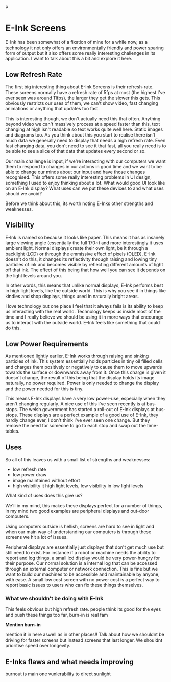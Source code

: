 P
# E-Ink Screens
E-Ink has been somewhat of a fixation of mine for a while now, as a technology it not only offers an environmentally friendly and power sparing form of output but it also offers some really interesting challenges in its application. I want to talk about this a bit and explore it here.

## Low Refresh Rate
The first big interesting thing about E-Ink Screens is their refresh-rate. These screens normally have a refresh rate of 5fps at most (the highest I've ever seen was around 11fps), the larger they get the slower this gets. This obviously restricts our uses of them, we can't show video, fast changing animations or anything that updates too fast.

This is interesting though, we don't actually need this that often. Anything beyond video we can't massively process at a speed faster than this, text changing at high isn't readable so text works quite well here. Static images and diagrams too. As you think about this you start to realise there isn't much data we generally need to display that needs a high refresh rate. Even fast changing data, you don't need to see it that fast, all you really need is to be able to see a slice of that data that updates every second or so.

Our main challenge is input, if we're interacting with our computers we want them to respond to changes in our actions in good time and we want to be able to change our minds about our input and have those changes recognised. This offers some really interesting problems in UI design, something I used to enjoy thinking about a lot. What would good UI look like on an E-Ink display? What uses can we put these devices to and what uses should we avoid?

Before we think about this, its worth noting E-Inks other strengths and weaknesses.

## Visibility
E-Ink is named so because it looks like paper. This means it has as insanely large viewing angle (essentially the full 170~) and more interestingly it uses ambient light. Normal displays create their own light, be it through a backlight (LCD) or through the emmissive effect of pixels (OLED). E-Ink doesn't do this, it changes its reflectivity through raising and lowing tiny particles of ink and becomes visible by reflecting different amounts of light off that ink. The effect of this being that how well you can see it depends on the light levels around you.

In other words, this means that unlike normal displays, E-Ink performs best in high light levels, like the outside world. This is why you see it in things like kindles and shop displays, things used in naturally bright areas.

I love technology but one place I feel that it always fails is its ability to keep us interacting with the real world. Technology keeps us inside most of the time and I really believe we should be using it in more ways that encourage us to interact with the outside world. E-Ink feels like something that could do this.

## Low Power Requirements
As mentioned lightly earlier, E-Ink works through raising and sinking particles of ink. This system essentially holds particles in tiny oil filled cells and charges them positively or negatively to cause them to move upwards towards the surface or downwards away from it. Once this charge is given it doesn't change, the result of this being that the display holds its image naturally, no power required. Power is only needed to change the display and the power needed for this is tiny.

This means E-Ink displays have a very low power-use, especially when they aren't changing regularly. A nice use of this I've seen recently is at bus-stops. The welsh government has started a roll-out of E-Ink displays at bus-stops. These displays are a perfect example of a good use of E-Ink, they hardly change ever, I don't think I've ever seen one change. But they remove the need for someone to go to each stop and swap out the time-tables.

## Uses
So all of this leaves us with a small list of strengths and weaknesses:
- low refresh rate 
- low power draw
- image maintained without effort
- high visibility it high light levels, low visibility in low light levels

What kind of uses does this give us?

We'll in my mind, this makes these displays perfect for a number of things, in my mind two good examples are peripheral displays and out-door computers.

Using computers outside is hellish, screens are hard to see in light and when our main way of understanding our computers is through these screens we hit a lot of issues.

Peripheral displays are essentially just displays that don't get much use but still need to exist. For instance if a robot or machine needs the ability to report and log things, a small lcd display would be very power-hungry for their purpose. Our normal solution is a internal log that can be accessed through an external computer or network connection. This is fine but we want to build our machines to be accessible and maintainable by anyone, with ease. A small low cost screen with no power cost is a perfect way to report basic issues to users who can fix these things themselves.

### What we shouldn't be doing with E-Ink
This feels obvious but high refresh rate. people think its good for the eyes and push these things too far, burn-in is real fam

**Mention burn-in**

mention it in here aswell as in other places!! Talk about how we shouldnt be driving for faster screens but instead screens that last longer. We shouldnt prioritise speed over longevity.

## E-Inks flaws and what needs improving
burnout is main one
vunlerability to direct sunlight
